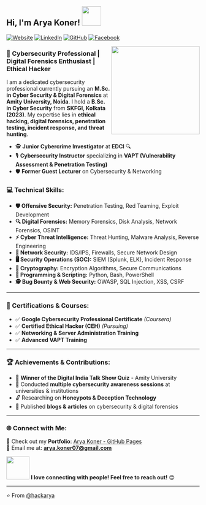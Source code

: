 ## Hi, I'm Arya Koner! <img src="https://media.giphy.com/avatars/davidvnun/pouGxWQQDO7U/200h.gif" width="50">

[![Website](https://img.shields.io/badge/Portfolio-Visit%20Now-blue?style=flat-square&logo=github)](https://hackarya.github.io/aryakoner.github.io-/)
[![LinkedIn](https://img.shields.io/badge/LinkedIn-3K%20Followers-blue?style=flat-square&logo=linkedin)](https://www.linkedin.com/in/hackarya007/)
[![GitHub](https://img.shields.io/github/followers/hackarya?label=follow&style=social)](https://github.com/hackarya)
[![Facebook](https://img.shields.io/badge/Facebook-4K%20Followers-blue?style=flat-square&logo=facebook&logoColor=white)](https://www.facebook.com/profile.php?id=100070772073685)

<img align='right' src="https://media.giphy.com/media/RbDKaczqWovIugyJmW/giphy.gif" width="230">

### 🚀 Cybersecurity Professional | Digital Forensics Enthusiast | Ethical Hacker

I am a dedicated cybersecurity professional currently pursuing an **M.Sc. in Cyber Security & Digital Forensics** at **Amity University, Noida**. I hold a **B.Sc. in Cyber Security** from **SKFGI, Kolkata (2023)**. My expertise lies in **ethical hacking, digital forensics, penetration testing, incident response, and threat hunting**.

- 🕵️ **Junior Cybercrime Investigator** at **EDCI** 🔍
- 🎙 **Cybersecurity Instructor** specializing in **VAPT (Vulnerability Assessment & Penetration Testing)**
- 🛡 **Former Guest Lecturer** on Cybersecurity & Networking

### 💻 Technical Skills:

- **🛡 Offensive Security:** Penetration Testing, Red Teaming, Exploit Development
- **🔍 Digital Forensics:** Memory Forensics, Disk Analysis, Network Forensics, OSINT
- **⚡ Cyber Threat Intelligence:** Threat Hunting, Malware Analysis, Reverse Engineering
- **📡 Network Security:** IDS/IPS, Firewalls, Secure Network Design
- **🖥️ Security Operations (SOC):** SIEM (Splunk, ELK), Incident Response
- **🔐 Cryptography:** Encryption Algorithms, Secure Communications
- **💾 Programming & Scripting:** Python, Bash, PowerShell
- **🕵️ Bug Bounty & Web Security:** OWASP, SQL Injection, XSS, CSRF

---

### 🎯 Certifications & Courses:

- ✅ **Google Cybersecurity Professional Certificate** *(Coursera)*
- ✅ **Certified Ethical Hacker (CEH)** *(Pursuing)*
- ✅ **Networking & Server Administration Training**
- ✅ **Advanced VAPT Training**

---

### 🏆 Achievements & Contributions:

- 🏅 **Winner of the Digital India Talk Show Quiz** - Amity University
- 🎤 Conducted **multiple cybersecurity awareness sessions** at universities & institutions
- 🔓 Researching on **Honeypots & Deception Technology**
- 📜 Published **blogs & articles** on cybersecurity & digital forensics

---

### 🌐 Connect with Me:

🚀 Check out my **Portfolio**: [Arya Koner - GitHub Pages](https://hackarya.github.io/aryakoner.github.io-/)  
📩 Email me at: **arya.koner07@gmail.com**

<img src="https://media.giphy.com/media/LnQjpWaON8nhr21vNW/giphy.gif" width="60"> **I love connecting with people! Feel free to reach out!** 😊

---

⭐️ From [@hackarya](https://github.com/hackarya)
